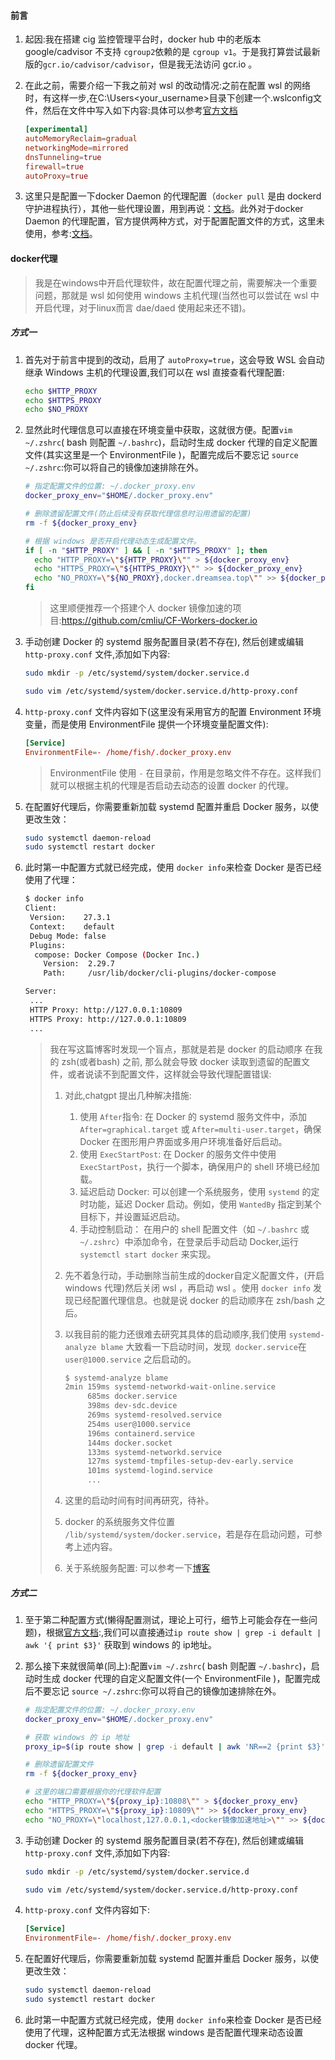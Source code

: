 #### 前言

1. 起因:我在搭建 cig 监控管理平台时，docker hub 中的老版本 google/cadvisor 不支持 `cgroup2`依赖的是 `cgroup v1`。于是我打算尝试最新版的`gcr.io/cadvisor/cadvisor`，但是我无法访问 gcr.io 。

2. 在此之前，需要介绍一下我之前对 wsl 的改动情况:之前在配置 wsl 的网络时，有这样一步,在C:\Users\<your_username>目录下创建一个.wslconfig文件，然后在文件中写入如下内容:具体可以参考[官方文档](https://learn.microsoft.com/zh-cn/windows/wsl/networking)

   ```toml
   [experimental]
   autoMemoryReclaim=gradual  
   networkingMode=mirrored
   dnsTunneling=true
   firewall=true
   autoProxy=true
   ```

3. 这里只是配置一下docker Daemon 的代理配置（`docker pull` 是由 dockerd 守护进程执行），其他一些代理设置，用到再说：[文档](https://docs.docker.com/engine/cli/proxy/)。此外对于docker Daemon 的代理配置，官方提供两种方式，对于配置配置文件的方式，这里未使用，参考:[文档](https://docs.docker.com/engine/daemon/proxy/)。





#### docker代理

> 我是在windows中开启代理软件，故在配置代理之前，需要解决一个重要问题，那就是 wsl 如何使用 windows 主机代理(当然也可以尝试在 wsl 中开启代理，对于linux而言 dae/daed 使用起来还不错)。



##### 方式一

1. 首先对于前言中提到的改动，启用了 `autoProxy=true`，这会导致 WSL 会自动继承 Windows 主机的代理设置,我们可以在 wsl 直接查看代理配置:

   ```bash
   echo $HTTP_PROXY
   echo $HTTPS_PROXY
   echo $NO_PROXY
   ```

2. 显然此时代理信息可以直接在环境变量中获取，这就很方便。配置`vim ~/.zshrc`( bash 则配置 `~/.bashrc`)，启动时生成 docker 代理的自定义配置文件(其实这里是一个 EnvironmentFile )，配置完成后不要忘记 `source ~/.zshrc`:你可以将自己的镜像加速排除在外。

   ```bash
   # 指定配置文件的位置: ~/.docker_proxy.env
   docker_proxy_env="$HOME/.docker_proxy.env"
   
   # 删除遗留配置文件(防止后续没有获取代理信息时沿用遗留的配置)
   rm -f ${docker_proxy_env}
   
   # 根据 windows 是否开启代理动态生成配置文件。
   if [ -n "$HTTP_PROXY" ] && [ -n "$HTTPS_PROXY" ]; then  
     echo "HTTP_PROXY=\"${HTTP_PROXY}\"" > ${docker_proxy_env}
     echo "HTTPS_PROXY=\"${HTTPS_PROXY}\"" >> ${docker_proxy_env}
     echo "NO_PROXY=\"${NO_PROXY},docker.dreamsea.top\"" >> ${docker_proxy_env}
   fi
   ```

   > 这里顺便推荐一个搭建个人 docker 镜像加速的项目:https://github.com/cmliu/CF-Workers-docker.io

3. 手动创建 Docker 的 systemd 服务配置目录(若不存在), 然后创建或编辑 `http-proxy.conf` 文件,添加如下内容:

   ```bash
   sudo mkdir -p /etc/systemd/system/docker.service.d
   
   sudo vim /etc/systemd/system/docker.service.d/http-proxy.conf
   ```

4. `http-proxy.conf` 文件内容如下(这里没有采用官方的配置 Environment 环境变量，而是使用 EnvironmentFile 提供一个环境变量配置文件):

   ```toml
   [Service]
   EnvironmentFile=- /home/fish/.docker_proxy.env
   ```

   > EnvironmentFile 使用 `-` 在目录前，作用是忽略文件不存在。这样我们就可以根据主机的代理是否启动去动态的设置 docker 的代理。

5. 在配置好代理后，你需要重新加载 systemd 配置并重启 Docker 服务，以使更改生效：

   ```bash
   sudo systemctl daemon-reload
   sudo systemctl restart docker
   ```

6. 此时第一中配置方式就已经完成，使用 `docker info`来检查 Docker 是否已经使用了代理：

   ```bash
   $ docker info
   Client:
    Version:    27.3.1
    Context:    default
    Debug Mode: false
    Plugins:
     compose: Docker Compose (Docker Inc.)
       Version:  2.29.7
       Path:     /usr/lib/docker/cli-plugins/docker-compose
   
   Server:
    ...
    HTTP Proxy: http://127.0.0.1:10809
    HTTPS Proxy: http://127.0.0.1:10809
    ...
   ```

   > 我在写这篇博客时发现一个盲点，那就是若是 docker 的启动顺序 在我的 zsh(或者bash) 之前, 那么就会导致 docker 读取到遗留的配置文件，或者说读不到配置文件，这样就会导致代理配置错误:
   >
   > 1. 对此,chatgpt 提出几种解决措施:
   >
   >    1. 使用 `After`指令: 在 Docker 的 systemd 服务文件中，添加 `After=graphical.target` 或 `After=multi-user.target`，确保 Docker 在图形用户界面或多用户环境准备好后启动。
   >    2. 使用 `ExecStartPost`: 在 Docker 的服务文件中使用 `ExecStartPost`，执行一个脚本，确保用户的 shell 环境已经加载。
   >    3. 延迟启动 Docker: 可以创建一个系统服务，使用 `systemd` 的定时功能，延迟 Docker 启动。例如，使用 `WantedBy` 指定到某个目标下，并设置延迟启动。
   >    4. 手动控制启动： 在用户的 shell 配置文件（如 `~/.bashrc` 或 `~/.zshrc`）中添加命令，在登录后手动启动 Docker,运行`systemctl start docker` 来实现。
   >
   > 2. 先不着急行动，手动删除当前生成的docker自定义配置文件，(开启 windows 代理)然后关闭 wsl ，再启动 wsl 。使用 `docker info` 发现已经配置代理信息。也就是说 docker 的启动顺序在 zsh/bash 之后。
   >
   > 3. 以我目前的能力还很难去研究其具体的启动顺序,我们使用 `systemd-analyze blame` 大致看一下启动时间，发现` docker.service`在 `user@1000.service` 之后启动的。
   >
   >    ```bash
   >    $ systemd-analyze blame
   >    2min 159ms systemd-networkd-wait-online.service
   >         685ms docker.service
   >         398ms dev-sdc.device
   >         269ms systemd-resolved.service
   >         254ms user@1000.service
   >         196ms containerd.service
   >         144ms docker.socket
   >         133ms systemd-networkd.service
   >         127ms systemd-tmpfiles-setup-dev-early.service
   >         101ms systemd-logind.service
   >         ...
   >    ```
   >
   > 4. 这里的启动时间有时间再研究，待补。
   >
   > 5. docker 的系统服务文件位置 `/lib/systemd/system/docker.service`，若是存在启动问题，可参考上述内容。
   >
   > 6. 关于系统服务配置: 可以参考一下[博客](https://www.ruanyifeng.com/blog/2016/03/systemd-tutorial-part-two.html)





##### 方式二

1. 至于第二种配置方式(懒得配置测试，理论上可行，细节上可能会存在一些问题)，根据[官方文档](https://learn.microsoft.com/zh-cn/windows/wsl/networking):,我们可以直接通过`ip route show | grep -i default | awk '{ print $3}'` 获取到 windows 的 ip地址。

2. 那么接下来就很简单(同上):配置`vim ~/.zshrc`( bash 则配置 `~/.bashrc`)，启动时生成 docker 代理的自定义配置文件(一个 EnvironmentFile )，配置完成后不要忘记 `source ~/.zshrc`:你可以将自己的镜像加速排除在外。

   ```bash
   # 指定配置文件的位置: ~/.docker_proxy.env
   docker_proxy_env="$HOME/.docker_proxy.env"
   
   # 获取 windows 的 ip 地址
   proxy_ip=$(ip route show | grep -i default | awk 'NR==2 {print $3}')
   
   # 删除遗留配置文件
   rm -f ${docker_proxy_env}
   
   # 这里的端口需要根据你的代理软件配置
   echo "HTTP_PROXY=\"${proxy_ip}:10808\"" > ${docker_proxy_env}
   echo "HTTPS_PROXY=\"${proxy_ip}:10809\"" >> ${docker_proxy_env}
   echo "NO_PROXY=\"localhost,127.0.0.1,<docker镜像加速地址>\"" >> ${docker_proxy_env}
   ```

3. 手动创建 Docker 的 systemd 服务配置目录(若不存在), 然后创建或编辑 `http-proxy.conf` 文件,添加如下内容:

   ```bash
   sudo mkdir -p /etc/systemd/system/docker.service.d
   
   sudo vim /etc/systemd/system/docker.service.d/http-proxy.conf
   ```

4. `http-proxy.conf` 文件内容如下:

   ```toml
   [Service]
   EnvironmentFile=- /home/fish/.docker_proxy.env
   ```

5. 在配置好代理后，你需要重新加载 systemd 配置并重启 Docker 服务，以使更改生效：

   ```bash
   sudo systemctl daemon-reload
   sudo systemctl restart docker
   ```

6. 此时第一中配置方式就已经完成，使用 `docker info`来检查 Docker 是否已经使用了代理，这种配置方式无法根据 windows 是否配置代理来动态设置 docker 代理。
